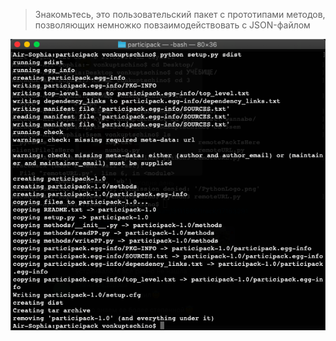 > Знакомьтесь, 
>	это пользовательский
>		пакет с прототипами методов, 
>		позволяющих немножко 
>	повзаимодействовать 
> с JSON-файлом

![сотворение мира](creating.png)

